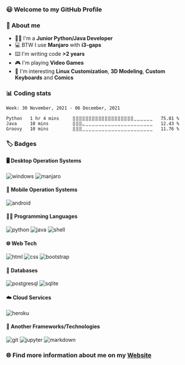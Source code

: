 ### :smiley: Welcome to my GitHub Profile

### :mag_right: About me
- :man_technologist: I'm a **Junior Python/Java Developer**
- :computer: BTW I use **Manjaro** with **i3-gaps**
- :keyboard: I'm writing code **>2 years**
- :video_game: I'm playing **Video Games**
- :eyes: I'm interesting **Linux Customization**, **3D Modeling**, **Custom Keyboards** and **Comics**

### :bar_chart: Coding stats

<!--START_SECTION:waka-->
```text
Week: 30 November, 2021 - 06 December, 2021

Python   1 hr 4 mins     ⣿⣿⣿⣿⣿⣿⣿⣿⣿⣿⣿⣿⣿⣿⣿⣿⣿⣿⣿⣀⣀⣀⣀⣀⣀   75.81 % 
Java     10 mins         ⣿⣿⣿⣄⣀⣀⣀⣀⣀⣀⣀⣀⣀⣀⣀⣀⣀⣀⣀⣀⣀⣀⣀⣀⣀   12.43 % 
Groovy   10 mins         ⣿⣿⣿⣀⣀⣀⣀⣀⣀⣀⣀⣀⣀⣀⣀⣀⣀⣀⣀⣀⣀⣀⣀⣀⣀   11.76 % 
```
<!--END_SECTION:waka-->

### :label: Badges

#### :desktop_computer: Desktop Operation Systems
![windows](https://img.shields.io/badge/Windows-0078D6?style=for-the-badge&logo=windows&logoColor=white)
![manjaro](https://img.shields.io/badge/manjaro-35BF5C?style=for-the-badge&logo=manjaro&logoColor=white)

#### :iphone: Mobile Operation Systems
![android](https://img.shields.io/badge/Android-3DDC84?style=for-the-badge&logo=android&logoColor=white)

#### :man_technologist: Programming Languages
![python](https://img.shields.io/badge/Python-3776AB?style=for-the-badge&logo=python&logoColor=white)
![java](https://img.shields.io/badge/Java-ED8B00?style=for-the-badge&logo=java&logoColor=white)
![shell](https://img.shields.io/badge/Shell_Script-121011?style=for-the-badge&logo=gnu-bash&logoColor=white)

#### :globe_with_meridians: Web Tech
![html](https://img.shields.io/badge/HTML5-E34F26?style=for-the-badge&logo=html5&logoColor=white)
![css](https://img.shields.io/badge/CSS3-1572B6?style=for-the-badge&logo=css3&logoColor=white)
![bootstrap](https://img.shields.io/badge/Bootstrap-563D7C?style=for-the-badge&logo=bootstrap&logoColor=white)

#### :floppy_disk: Databases
![postgresql](https://img.shields.io/badge/PostgreSQL-316192?style=for-the-badge&logo=postgresql&logoColor=white)
![sqlite](https://img.shields.io/badge/SQLite-07405E?style=for-the-badge&logo=sqlite&logoColor=white)

#### :cloud: Cloud Services
![heroku](https://img.shields.io/badge/Heroku-430098?style=for-the-badge&logo=heroku&logoColor=white)

#### :rocket: Another Frameworks/Technologies
![git](https://img.shields.io/badge/Git-F05032?style=for-the-badge&logo=git&logoColor=white)
![jupyter](https://img.shields.io/badge/Jupyter-F37626.svg?&style=for-the-badge&logo=Jupyter&logoColor=white)
![markdown](https://img.shields.io/badge/Markdown-000000?style=for-the-badge&logo=markdown&logoColor=white)

### :globe_with_meridians: Find more information about me on my [Website](https://merive.herokuapp.com/)
